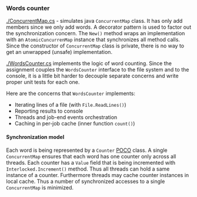 ### Words counter

[./ConcurrentMap.cs](ConcurrentMap.cs) - simulates java `ConcurrentMap` class.
It has only add members since we only add words. A decorator pattern is used
to factor out the synchronization concern. The `New()` method wraps an implementation
with an `AtomicCuncurrenMap` instance that synchronizes all method calls. Since the constructor
of `ConcurrentMap` class is private, there is no way to get an unwrapped (unsafe) implementation.

[./WordsCounter.cs](WordsCounter.cs) implements the logic of word counting. 
Since the assignment couples the `WordsCounter` interface to the file system and to the console, 
it is a little bit harder to decouple separate concerns and write proper unit tests for each one.

Here are the concerns that `WordsCounter` implements:
- Iterating lines of a file (with `File.ReadLines()`)
- Reporting results to console
- Threads and job-end events orchestration
- Caching in per-job cache (inner function `count()`)

#### Synchronization model

Each word is being represented by a `Counter` [POCO](https://en.wikipedia.org/wiki/Plain_old_CLR_object) class. A single `ConcurrentMap` ensures that each word has one counter only across all threads. Each counter has a `Value` field
that is being incremented with `Interlocked.Increment()` method. Thus all threads can hold
a same instance of a counter. Furthermore threads may cache counter instances in local cache.
Thus a number of synchronized accesses to a single `ConcurrentMap` is minimized.
